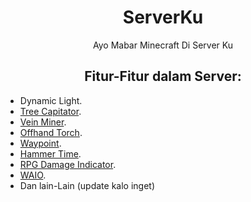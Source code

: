 <div align="center">

# ServerKu
Ayo Mabar Minecraft Di Server Ku

## Fitur-Fitur dalam Server:

<div align="left">
  
- Dynamic Light.
- [Tree Capitator](https://www.curseforge.com/minecraft-bedrock/addons/raiyons-tree-capitator-addon).
- [Vein Miner](https://mcpedl.com/yet-another-vein-miner/).
- [Offhand Torch](https://www.curseforge.com/minecraft-bedrock/addons/torch-offhand-addon).
- [Waypoint](https://www.curseforge.com/minecraft-bedrock/addons/multiplayer-waypoint-system-cf).
- [Hammer Time](https://www.curseforge.com/minecraft-bedrock/addons/mininghammers-addon).
- [RPG Damage Indicator](https://www.curseforge.com/minecraft-bedrock/addons/rpg-damage-indicator).
- [WAIO](https://www.curseforge.com/minecraft-bedrock/addons/what-am-i-observing).
- Dan lain-Lain (update kalo inget)

</div>
